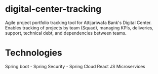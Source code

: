 # digital-center-tracking
Agile project portfolio tracking tool for Attijariwafa Bank's Digital Center. Enables tracking of projects by team (Squad), managing KPIs, deliveries, support, technical debt, and dependencies between teams.
# Technologies 
Spring boot - Spring Security - Spring Cloud 
React JS
Microservices

